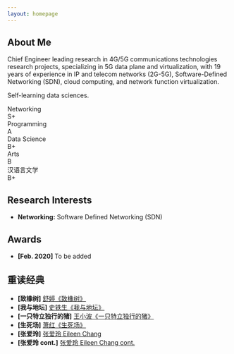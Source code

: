 ```yaml
---
layout: homepage
---
```


## About Me

Chief Engineer leading research in 4G/5G communications technologies research projects, specializing in 5G data plane and virtualization, with 19 years of experience in IP and telecom networks (2G-5G), Software-Defined Networking (SDN), cloud computing, and network function virtualization.

Self-learning data sciences.

<div class="skills-section">
  <div class="skill-item">
    <div class="skill-name">Networking</div>
    <div class="skill-rating s-plus">
      <span class="skill-level">S+</span>
      <div class="skill-bar"></div>
    </div>
  </div>
  
  <div class="skill-item">
    <div class="skill-name">Programming</div>
    <div class="skill-rating a">
      <span class="skill-level">A</span>
      <div class="skill-bar"></div>
    </div>
  </div>
  
  <div class="skill-item">
    <div class="skill-name">Data Science</div>
    <div class="skill-rating b-plus">
      <span class="skill-level">B+</span>
      <div class="skill-bar"></div>
    </div>
  </div>
  
  <div class="skill-item">
    <div class="skill-name">Arts</div>
    <div class="skill-rating b">
      <span class="skill-level">B</span>
      <div class="skill-bar"></div>
    </div>
  </div>
  
  <div class="skill-item">
    <div class="skill-name">汉语言文学</div>
    <div class="skill-rating b-plus">
      <span class="skill-level">B+</span>
      <div class="skill-bar"></div>
    </div>
  </div>
</div>

## Research Interests

- **Networking:** Software Defined Networking (SDN)

## Awards

- **[Feb. 2020]** To be added

## 重读经典

- **[致橡树]** [舒婷《致橡树》](/essay/love.html) 
- **[我与地坛]** [史铁生《我与地坛》](/essay/me_and_ditan.html)
- **[一只特立独行的猪]** [王小波《一只特立独行的猪》](/essay/pig.html)
- **[生死场]** [萧红《生死场》](/essay/birth_and_death.html)
- **[张爱玲]** [张爱玲 Eileen Chang](/essay/Eileen_Chang.html)
- **[张爱玲 cont.]** [张爱玲 Eileen Chang cont.](/essay/Eileen_Chang_1.html)

<style>
/* 为"重读经典"部分添加思源宋体 */
h2:contains("重读经典") {
  font-size: 1.2em !important;
}

h2:contains("重读经典") + ul,
h2:contains("重读经典") + ul li,
h2:contains("重读经典") + ul li a {
  font-family: 'Noto Serif SC', serif !important;
}
</style>

